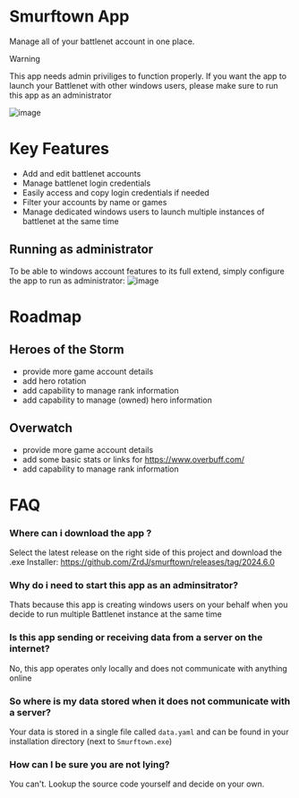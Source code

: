 # Smurftown App

Manage all of your battlenet account in one place.

> [!WARNING]
> This app needs admin priviliges to function properly. If you want the app to launch your Battlenet with other windows users, please make sure to run this app as an administrator



![image](https://github.com/ZrdJ/smurftown/assets/7228633/e6cd78b6-78e2-444f-8b39-ae002c614467)

# Key Features
* Add and edit battlenet accounts
* Manage battlenet login credentials
* Easily access and copy login credentials if needed
* Filter your accounts by name or games
* Manage dedicated windows users to launch multiple instances of battlenet at the same time

## Running as administrator
To be able to windows account features to its full extend, simply configure the app to run as administrator:
![image](https://github.com/ZrdJ/smurftown/assets/7228633/fcb668a9-f90a-4bda-9ebd-e1e940555657)

# Roadmap
## Heroes of the Storm
* provide more game account details
* add hero rotation
* add capability to manage rank information
* add capability to manage (owned) hero information
## Overwatch
* provide more game account details
* add some basic stats or links for https://www.overbuff.com/
* add capability to manage rank information

# FAQ
### Where can i download the app ?
Select the latest release on the right side of this project and download the .exe Installer: https://github.com/ZrdJ/smurftown/releases/tag/2024.6.0

### Why do i need to start this app as an adminsitrator?
Thats because this app is creating windows users on your behalf when you decide to run multiple Battlenet instance at the same time

### Is this app sending or receiving data from a server on the internet?
No, this app operates only locally and does not communicate with anything online

### So where is my data stored when it does not communicate with a server?
Your data is stored in a single file called `data.yaml` and can be found in your installation directory (next to `Smurftown.exe`)

### How can I be sure you are not lying?
You can't. Lookup the source code yourself and decide on your own.


